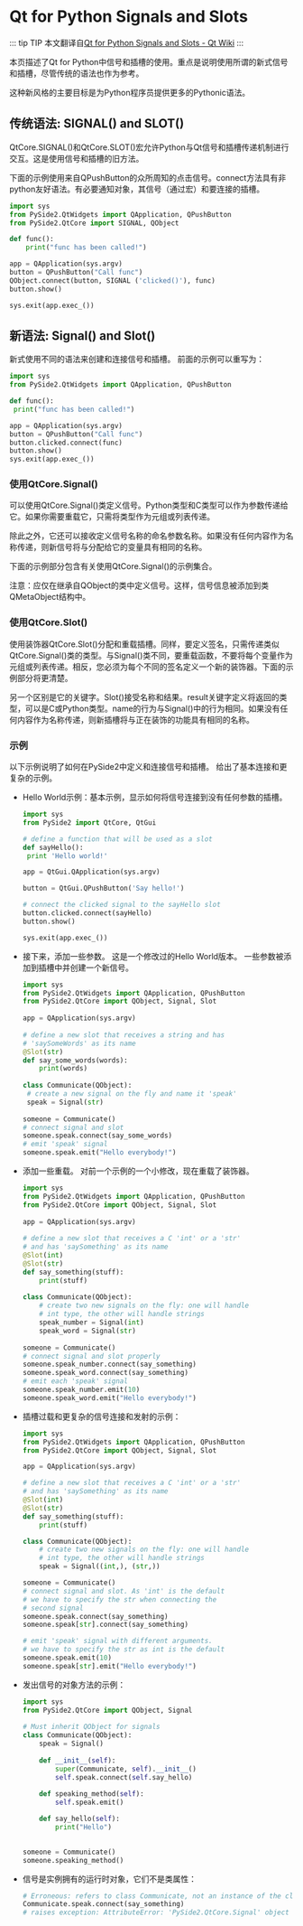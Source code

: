 # Qt for Python Signals and Slots

::: tip TIP
本文翻译自[Qt for Python Signals and Slots - Qt Wiki](https://wiki.qt.io/Qt_for_Python_Signals_and_Slots)
:::

本页描述了Qt for Python中信号和插槽的使用。重点是说明使用所谓的新式信号和插槽，尽管传统的语法也作为参考。

这种新风格的主要目标是为Python程序员提供更多的Pythonic语法。

## 传统语法: SIGNAL() and SLOT()

QtCore.SIGNAL()和QtCore.SLOT()宏允许Python与Qt信号和插槽传递机制进行交互。这是使用信号和插槽的旧方法。

下面的示例使用来自QPushButton的众所周知的点击信号。connect方法具有非python友好语法。有必要通知对象，其信号（通过宏）和要连接的插槽。

```python
import sys
from PySide2.QtWidgets import QApplication, QPushButton
from PySide2.QtCore import SIGNAL, QObject

def func():
    print("func has been called!")

app = QApplication(sys.argv)
button = QPushButton("Call func")
QObject.connect(button, SIGNAL ('clicked()'), func)
button.show()                                                                                             

sys.exit(app.exec_())
```

## 新语法: Signal() and Slot()

新式使用不同的语法来创建和连接信号和插槽。 前面的示例可以重写为：

```python
import sys
from PySide2.QtWidgets import QApplication, QPushButton

def func():
 print("func has been called!")

app = QApplication(sys.argv)
button = QPushButton("Call func")
button.clicked.connect(func)
button.show()
sys.exit(app.exec_())
```

###  使用QtCore.Signal()

可以使用QtCore.Signal()类定义信号。Python类型和C类型可以作为参数传递给它。如果你需要重载它，只需将类型作为元组或列表传递。

除此之外，它还可以接收定义信号名称的命名参数名称。如果没有任何内容作为名称传递，则新信号将与分配给它的变量具有相同的名称。

下面的示例部分包含有关使用QtCore.Signal()的示例集合。

注意：应仅在继承自QObject的类中定义信号。这样，信号信息被添加到类QMetaObject结构中。

###  使用QtCore.Slot()

使用装饰器QtCore.Slot()分配和重载插槽。同样，要定义签名，只需传递类似QtCore.Signal()类的类型。与Signal()类不同，要重载函数，不要将每个变量作为元组或列表传递。相反，您必须为每个不同的签名定义一个新的装饰器。下面的示例部分将更清楚。

另一个区别是它的关键字。Slot()接受名称和结果。result关键字定义将返回的类型，可以是C或Python类型。name的行为与Signal()中的行为相同。如果没有任何内容作为名称传递，则新插槽将与正在装饰的功能具有相同的名称。

###  示例

以下示例说明了如何在PySide2中定义和连接信号和插槽。 给出了基本连接和更复杂的示例。

- Hello World示例：基本示例，显示如何将信号连接到没有任何参数的插槽。

  ```python
  import sys
  from PySide2 import QtCore, QtGui
  
  # define a function that will be used as a slot
  def sayHello():
   print 'Hello world!'
  
  app = QtGui.QApplication(sys.argv)
  
  button = QtGui.QPushButton('Say hello!')
  
  # connect the clicked signal to the sayHello slot
  button.clicked.connect(sayHello)
  button.show()
  
  sys.exit(app.exec_())
  ```

- 接下来，添加一些参数。 这是一个修改过的Hello World版本。 一些参数被添加到插槽中并创建一个新信号。

  ```python
  import sys                                                                  
  from PySide2.QtWidgets import QApplication, QPushButton                     
  from PySide2.QtCore import QObject, Signal, Slot                            
                                                                              
  app = QApplication(sys.argv)                                                
                                                                              
  # define a new slot that receives a string and has                          
  # 'saySomeWords' as its name                                                
  @Slot(str)                                                                  
  def say_some_words(words):                                                  
      print(words)                                                               
                                                                              
  class Communicate(QObject):                                                 
   # create a new signal on the fly and name it 'speak'                       
   speak = Signal(str)                                                        
                                                                              
  someone = Communicate()                                                     
  # connect signal and slot                                                   
  someone.speak.connect(say_some_words)                                         
  # emit 'speak' signal                                                         
  someone.speak.emit("Hello everybody!")
  ```

- 添加一些重载。 对前一个示例的一个小修改，现在重载了装饰器。

  ```python
  import sys                                                                  
  from PySide2.QtWidgets import QApplication, QPushButton                     
  from PySide2.QtCore import QObject, Signal, Slot                            
                                                                              
  app = QApplication(sys.argv)                                                
                                                                              
  # define a new slot that receives a C 'int' or a 'str'                      
  # and has 'saySomething' as its name                                        
  @Slot(int)                                                                  
  @Slot(str)                                                                  
  def say_something(stuff):                                                   
      print(stuff)                                                            
                                                                              
  class Communicate(QObject):                                                 
      # create two new signals on the fly: one will handle                    
      # int type, the other will handle strings                               
      speak_number = Signal(int)                                              
      speak_word = Signal(str)                                                  
                                                                              
  someone = Communicate()                                                     
  # connect signal and slot properly                                          
  someone.speak_number.connect(say_something)                                 
  someone.speak_word.connect(say_something)                                   
  # emit each 'speak' signal                                                  
  someone.speak_number.emit(10)                                               
  someone.speak_word.emit("Hello everybody!")
  ```

- 插槽过载和更复杂的信号连接和发射的示例：

  ```python
  import sys
  from PySide2.QtWidgets import QApplication, QPushButton
  from PySide2.QtCore import QObject, Signal, Slot
  
  app = QApplication(sys.argv)
  
  # define a new slot that receives a C 'int' or a 'str'
  # and has 'saySomething' as its name
  @Slot(int)
  @Slot(str)
  def say_something(stuff):
      print(stuff)
  
  class Communicate(QObject):
      # create two new signals on the fly: one will handle
      # int type, the other will handle strings
      speak = Signal((int,), (str,))
  
  someone = Communicate()
  # connect signal and slot. As 'int' is the default
  # we have to specify the str when connecting the
  # second signal
  someone.speak.connect(say_something)
  someone.speak[str].connect(say_something)
  
  # emit 'speak' signal with different arguments.
  # we have to specify the str as int is the default
  someone.speak.emit(10)
  someone.speak[str].emit("Hello everybody!")
  ```

- 发出信号的对象方法的示例：

  ```python
  import sys                                                                  
  from PySide2.QtCore import QObject, Signal                                  
                                                                              
  # Must inherit QObject for signals                                          
  class Communicate(QObject):                                                 
      speak = Signal()                                                        
                
      def __init__(self):                                                     
          super(Communicate, self).__init__()    
          self.speak.connect(self.say_hello)                             
                                                                              
      def speaking_method(self):                                              
          self.speak.emit()   
  
      def say_hello(self):
          print("Hello")                                                
  
                                                                              
  someone = Communicate()                                                 
  someone.speaking_method()
  ```

- 信号是实例拥有的运行时对象，它们不是类属性：

  ```python
  # Erroneous: refers to class Communicate, not an instance of the class
  Communicate.speak.connect(say_something)
  # raises exception: AttributeError: 'PySide2.QtCore.Signal' object has no attribute 'connect'
  ```

 